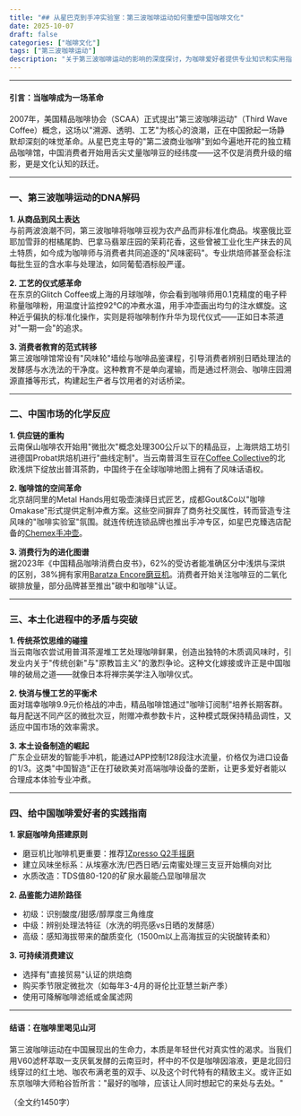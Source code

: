 ```yaml
---
title: "## 从星巴克到手冲实验室：第三波咖啡运动如何重塑中国咖啡文化"
date: 2025-10-07
draft: false
categories: ["咖啡文化"]
tags: ["第三波咖啡运动"]
description: "关于第三波咖啡运动的影响的深度探讨，为咖啡爱好者提供专业知识和实用指南。"
---
```


---

#### 引言：当咖啡成为一场革命  
2007年，美国精品咖啡协会（SCAA）正式提出"第三波咖啡运动"（Third Wave Coffee）概念，这场以"溯源、透明、工艺"为核心的浪潮，正在中国掀起一场静默却深刻的味觉革命。从星巴克主导的"第二波商业咖啡"到如今遍地开花的独立精品咖啡馆，中国消费者开始用舌尖丈量咖啡豆的经纬度——这不仅是消费升级的缩影，更是文化认知的跃迁。

---

### 一、第三波咖啡运动的DNA解码  
**1. 从商品到风土表达**  
与前两波浪潮不同，第三波咖啡将咖啡豆视为农产品而非标准化商品。埃塞俄比亚耶加雪菲的柑橘尾韵、巴拿马翡翠庄园的茉莉花香，这些曾被工业化生产抹去的风土特质，如今成为咖啡师与消费者共同追逐的"风味密码"。专业烘焙师甚至会标注每批生豆的含水率与处理法，如同葡萄酒标般严谨。

**2. 工艺的仪式感革命**  
在东京的Glitch Coffee或上海的月球咖啡，你会看到咖啡师用0.1克精度的电子秤称量咖啡粉，用温度计监控92℃的冲煮水温，用手冲壶画出均匀的注水螺旋。这种近乎偏执的标准化操作，实则是将咖啡制作升华为现代仪式——正如日本茶道对"一期一会"的追求。

**3. 消费者教育的范式转移**  
第三波咖啡馆常设有"风味轮"墙绘与咖啡品鉴课程，引导消费者辨别日晒处理法的发酵感与水洗法的干净度。这种教育不是单向灌输，而是通过杯测会、咖啡庄园溯源直播等形式，构建起生产者与饮用者的对话桥梁。

---

### 二、中国市场的化学反应  
**1. 供应链的重构**  
云南保山咖啡农开始用"微批次"概念处理300公斤以下的精品豆，上海烘焙工坊引进德国Probat烘焙机进行"曲线定制"。当云南普洱生豆在[Coffee Collective](https://www.amazon.com/s?k=Coffee%20Collective&tag=coffeeprism-20)的北欧浅烘下绽放出普洱茶韵，中国终于在全球咖啡地图上拥有了风味话语权。

**2. 咖啡馆的空间革命**  
北京胡同里的Metal Hands用虹吸壶演绎日式匠艺，成都Gout&Co以"咖啡Omakase"形式提供定制冲煮方案。这些空间摒弃了商务社交属性，转而营造专注风味的"咖啡实验室"氛围。就连传统连锁品牌也推出手冲专区，如星巴克臻选店配备的[Chemex手冲壶](https://www.amazon.com/s?k=Chemex%E6%89%8B%E5%86%B2%E5%A3%B6&tag=coffeeprism-20)。

**3. 消费行为的进化图谱**  
据2023年《中国精品咖啡消费白皮书》，62%的受访者能准确区分中浅烘与深烘的区别，38%拥有家用[Baratza Encore磨豆机](https://www.amazon.com/s?k=Baratza%20Encore%E7%A3%A8%E8%B1%86%E6%9C%BA&tag=coffeeprism-20)。消费者开始关注咖啡豆的二氧化碳排放量，部分品牌甚至推出"碳中和咖啡"认证。

---

### 三、本土化进程中的矛盾与突破  
**1. 传统茶饮思维的碰撞**  
当云南咖农尝试用普洱茶渥堆工艺处理咖啡鲜果，创造出独特的木质调风味时，引发业内关于"传统创新"与"原教旨主义"的激烈争论。这种文化嫁接或许正是中国咖啡的破局之道——就像日本将禅宗美学注入咖啡仪式。

**2. 快消与慢工艺的平衡术**  
面对瑞幸咖啡9.9元价格战的冲击，精品咖啡馆通过"咖啡订阅制"培养长期客群。每月配送不同产区的微批次豆，附赠冲煮参数卡片，这种模式既保持精品调性，又适应中国市场的效率需求。

**3. 本土设备制造的崛起**  
广东企业研发的智能手冲机，能通过APP控制128段注水流量，价格仅为进口设备的1/3。这类"中国智造"正在打破欧美对高端咖啡设备的垄断，让更多爱好者能以合理成本体验专业冲煮。

---

### 四、给中国咖啡爱好者的实践指南  
**1. 家庭咖啡角搭建原则**  
- 磨豆机比咖啡机更重要：推荐[1Zpresso Q2手摇磨](https://www.amazon.com/s?k=1Zpresso%20Q2%E6%89%8B%E6%91%87%E7%A3%A8&tag=coffeeprism-20)  
- 建立风味坐标系：从埃塞水洗/巴西日晒/云南蜜处理三支豆开始横向对比  
- 水质改造：TDS值80-120的矿泉水最能凸显咖啡层次  

**2. 品鉴能力进阶路径**  
- 初级：识别酸度/甜感/醇厚度三角维度  
- 中级：辨别处理法特征（水洗的明亮感vs日晒的发酵感）  
- 高级：感知海拔带来的酸质变化（1500m以上高海拔豆的尖锐酸转柔和）  

**3. 可持续消费建议**  
- 选择有"直接贸易"认证的烘焙商  
- 购买季节限定微批次（如每年3-4月的哥伦比亚慧兰新产季）  
- 使用可降解咖啡滤纸或金属滤网  

---

#### 结语：在咖啡里喝见山河  
第三波咖啡运动在中国展现出的生命力，本质是年轻世代对真实性的渴求。当我们用V60滤杯萃取一支厌氧发酵的云南豆时，杯中的不仅是咖啡因溶液，更是北回归线穿过的红土地、咖农布满老茧的双手、以及这个时代特有的精致主义。或许正如东京咖啡大师粕谷哲所言："最好的咖啡，应该让人同时想起它的来处与去处。"

（全文约1450字）